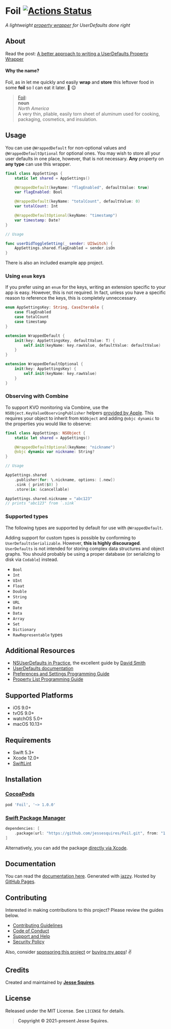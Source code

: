 # Foil [![Actions Status](https://github.com/jessesquires/Foil/workflows/CI/badge.svg)](https://github.com/jessesquires/Foil/actions)

*A lightweight [property wrapper](https://docs.swift.org/swift-book/ReferenceManual/Attributes.html#ID348) for UserDefaults done right*

## About

Read the post: [A better approach to writing a UserDefaults Property Wrapper](https://www.jessesquires.com/blog/2021/03/26/a-better-approach-to-writing-a-userdefaults-property-wrapper/)

#### Why the name?

Foil, as in let me quickly and easily **wrap** and **store** this leftover food in some **foil** so I can eat it later. 🌯 😉

> [Foil](https://www.wordnik.com/words/aluminum%20foil):<br>
> **noun**<br>
> *North America*<br>
> A very thin, pliable, easily torn sheet of aluminum used for cooking, packaging, cosmetics, and insulation.

## Usage

You can use `@WrappedDefault` for non-optional values and `@WrappedDefaultOptional` for optional ones.
You may wish to store all your user defaults in one place, however, that is not necessary. **Any** property on **any type** can use this wrapper.

```swift
final class AppSettings {
    static let shared = AppSettings()

    @WrappedDefault(keyName: "flagEnabled", defaultValue: true)
    var flagEnabled: Bool

    @WrappedDefault(keyName: "totalCount", defaultValue: 0)
    var totalCount: Int

    @WrappedDefaultOptional(keyName: "timestamp")
    var timestamp: Date?
}

// Usage

func userDidToggleSetting(_ sender: UISwitch) {
    AppSettings.shared.flagEnabled = sender.isOn
}
```

There is also an included example app project.

### Using `enum` keys

If you prefer using an `enum` for the keys, writing an extension specific to your app is easy. However, this is not required. In fact, unless you have a specific reason to reference the keys, this is completely unneccessary.

```swift
enum AppSettingsKey: String, CaseIterable {
    case flagEnabled
    case totalCount
    case timestamp
}

extension WrappedDefault {
    init(key: AppSettingsKey, defaultValue: T) {
        self.init(keyName: key.rawValue, defaultValue: defaultValue)
    }
}

extension WrappedDefaultOptional {
    init(key: AppSettingsKey) {
        self.init(keyName: key.rawValue)
    }
}
```

### Observing with Combine

To support KVO monitoring via Combine, use the `NSObject.KeyValueObservingPublisher` helpers [provided by Apple](https://developer.apple.com/documentation/combine/performing-key-value-observing-with-combine). This requires your object to inherit from `NSObject` and adding `@objc dynamic` to the properties you would like to observe:

```swift
final class AppSettings: NSObject {
    static let shared = AppSettings()

    @WrappedDefaultOptional(keyName: "nickname")
    @objc dynamic var nickname: String?
}

// Usage

AppSettings.shared
    .publisher(for: \.nickname, options: [.new])
    .sink { print($0) }
    .store(in: &cancellable)

AppSettings.shared.nickname = "abc123"
// prints "abc123" from `.sink`
```

### Supported types

The following types are supported by default for use with `@WrappedDefault`.

Adding support for custom types is possible by conforming to `UserDefaultsSerializable`. However, **this is highly discouraged**. `UserDefaults` is not intended for storing complex data structures and object graphs. You should probably be using a proper database (or serializing to disk via `Codable`) instead.

- `Bool`
- `Int`
- `UInt`
- `Float`
- `Double`
- `String`
- `URL`
- `Date`
- `Data`
- `Array`
- `Set`
- `Dictionary`
- `RawRepresentable` types

## Additional Resources

- [NSUserDefaults in Practice](http://dscoder.com/defaults.html), the excellent guide by [David Smith](https://twitter.com/Catfish_Man)
- [UserDefaults documentation](https://developer.apple.com/documentation/foundation/userdefaults)
- [Preferences and Settings Programming Guide](https://developer.apple.com/library/archive/documentation/Cocoa/Conceptual/UserDefaults/Introduction/Introduction.html#//apple_ref/doc/uid/10000059i-CH1-SW1)
- [Property List Programming Guide](https://developer.apple.com/library/archive/documentation/Cocoa/Conceptual/PropertyLists/Introduction/Introduction.html#//apple_ref/doc/uid/10000048i)

## Supported Platforms

- iOS 9.0+
- tvOS 9.0+
- watchOS 5.0+
- macOS 10.13+

## Requirements

- Swift 5.3+
- Xcode 12.0+
- [SwiftLint](https://github.com/realm/SwiftLint)

## Installation

### [CocoaPods](http://cocoapods.org)

````ruby
pod 'Foil', '~> 1.0.0'
````

### [Swift Package Manager](https://swift.org/package-manager/)

```swift
dependencies: [
    .package(url: "https://github.com/jessesquires/Foil.git", from: "1.0.0")
]
```

Alternatively, you can add the package [directly via Xcode](https://developer.apple.com/documentation/xcode/adding_package_dependencies_to_your_app).

## Documentation

You can read the [documentation here](https://jessesquires.github.io/Foil). Generated with [jazzy](https://github.com/realm/jazzy). Hosted by [GitHub Pages](https://pages.github.com).

## Contributing

Interested in making contributions to this project? Please review the guides below.

- [Contributing Guidelines](https://github.com/jessesquires/.github/blob/main/CONTRIBUTING.md)
- [Code of Conduct](https://github.com/jessesquires/.github/blob/main/CODE_OF_CONDUCT.md)
- [Support and Help](https://github.com/jessesquires/.github/blob/main/SUPPORT.md)
- [Security Policy](https://github.com/jessesquires/.github/blob/main/SECURITY.md)

Also, consider [sponsoring this project](https://www.jessesquires.com/sponsor/) or [buying my apps](https://www.hexedbits.com)! ✌️

## Credits

Created and maintained by [**Jesse Squires**](https://www.jessesquires.com).

## License

Released under the MIT License. See `LICENSE` for details.

> **Copyright &copy; 2021-present Jesse Squires.**
